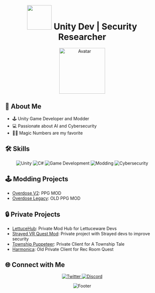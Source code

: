 <!-- Header -->
<h1 align="center">
 <img src="https://media.giphy.com/media/13HgwGsXF0aiGY/giphy.gif" width="80">
 Unity Dev | Security Researcher
</h1>

<!-- Avatar -->
<p align="center">
 <img src="https://avatars.githubusercontent.com/u/77551307?v=4" alt="Avatar" width="150" height="150">
</p>

<!-- About Me -->
## 🚀 About Me

- 🕹️ Unity Game Developer and Modder
- 💻 Passionate about AI and Cybersecurity
- 🧙‍♂️ Magic Numbers are my favorite

<!-- Skills -->
## 🛠️ Skills

<p align="center">
 <img src="https://img.shields.io/badge/-Unity-000000?style=for-the-badge&logo=unity&logoColor=white" alt="Unity">
 <img src="https://img.shields.io/badge/-C%23-239120?style=for-the-badge&logo=c-sharp&logoColor=white" alt="C#">
 <img src="https://img.shields.io/badge/-Game%20Development-3498DB?style=for-the-badge" alt="Game Development">
 <img src="https://img.shields.io/badge/-Modding-8E44AD?style=for-the-badge" alt="Modding">
 <img src="https://img.shields.io/badge/-Cybersecurity-FF7F50?style=for-the-badge" alt="Cybersecurity">
</p>

<!-- Modding Projects -->
## 🕹️ Modding Projects

- [Overdose V2](https://github.com/MerelyMiserable/Overdose-V2): PPG MOD
- [Overdose Legacy](https://github.com/MerelyMiserable/Overdose-Legacy): OLD PPG MOD

<!-- Private Projects -->
## 🔒 Private Projects

- [LettuceHub](): Private Mod Hub for Lettuceware Devs
- [Strayed VR Quest Mod](): Private project with Strayed devs to improve security
- [Township Puppeteer](): Private Client for A Township Tale
- [Harmonica](): Old Private Client for Rec Room Quest

<!-- Connect with Me -->
## 🌐 Connect with Me

<p align="center">
 <a href="https://twitter.com/MerelyMisery">
   <img src="https://img.shields.io/badge/Twitter-1DA1F2?style=for-the-badge&logo=twitter&logoColor=white" alt="Twitter">
 </a>
 <a href="https://discord.com/invite/X6z36B9rP6">
   <img src="https://img.shields.io/badge/Discord-7289DA?style=for-the-badge&logo=discord&logoColor=white" alt="Discord">
 </a>
</p>

<!-- Footer -->
<p align="center">
 <img src="https://capsule-render.vercel.app/api?type=waving&color=gradient&height=65&section=footer&text=Let's%20Build%20Something%20Awesome!&fontSize=20&fontAlignY=35&animation=fadeIn" alt="Footer">
</p>
